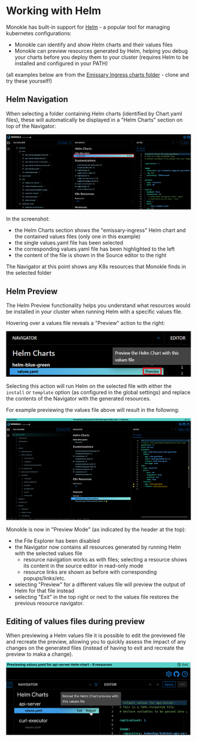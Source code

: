 # Working with Helm

Monokle has built-in support for [Helm](https://helm.sh/) - a popular tool for managing kubernetes configurations:

- Monokle can identify and show Helm charts and their values files  
- Monokle can preview resources generated by Helm, helping you debug your charts before you deploy them to your cluster 
  (requires Helm to be installed and configured in your PATH)

(all examples below are from the [Emissary Ingress charts folder](https://github.com/emissary-ingress/emissary/tree/master/charts/emissary-ingress) - clone and try these yourself!)

## Helm Navigation

When selecting a folder containing Helm charts (identified by Chart.yaml files), these will automatically be displayed in 
a "Helm Charts" section on top of the Navigator:

![Helm Navigation](img/helm-navigation.png)

In the screenshot:

* the Helm Charts section shows the "emissary-ingress" Helm chart and the contained values files (only one in this example) 
* the single values.yaml file has been selected
* the corresponding values.yaml file has been highlighted to the left
* the content of the file is shown in the Source editor to the right

The Navigator at this point shows any K8s resources that Monokle finds in the selected folder

## Helm Preview

The Helm Preview functionality helps you understand what resources would be installed in your cluster when running Helm with 
a specific values file.

Hovering over a values file reveals a "Preview" action to the right:

![Helm Preview Action](img/helm-preview-action.png)

Selecting this action will run Helm on the selected file with either the `install` or `template` option (as configured in the global settings)
and replace the contents of the Navigator with the generated resources.

For example previewing the values file above will result in the following:

![Helm Preview Output](img/helm-preview-output.png)

Monokle is now in "Preview Mode" (as indicated by the header at the top):

- the File Explorer has been disabled
- the Navigator now contains all resources generated by running Helm with the selected values file
    - resource navigation works as with files; selecting a resource shows its content in the source editor in read-only mode
    - resource links are shown as before with corresponding popups/links/etc.
- selecting "Preview" for a different values file will preview the output of Helm for that file instead
- selecting "Exit" in the top right or next to the values file restores the previous resource navigator.

## Editing of values files during preview

When previewing a Helm values file it is possible to edit the previewed file and recreate the preview, allowing
you to quickly assess the impact of any changes on the generated files
(instead of having to exit and recreate the preview to maka a change).
 
![Edit Helm](img/helm-preview-reload.png)
